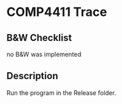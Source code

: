 # COMP4411 Trace

## B&W Checklist

no B&W was implemented

## Description

Run the program in the Release folder.